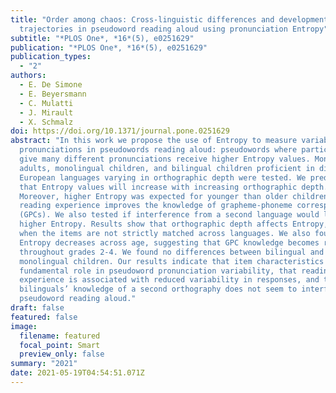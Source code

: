 ```yaml
---
title: "Order among chaos: Cross-linguistic differences and developmental
  trajectories in pseudoword reading aloud using pronunciation Entropy"
subtitle: "*PLOS One*, *16*(5), e0251629"
publication: "*PLOS One*, *16*(5), e0251629"
publication_types:
  - "2"
authors:
  - E. De Simone
  - E. Beyersmann
  - C. Mulatti
  - J. Mirault
  - X. Schmalz
doi: https://doi.org/10.1371/journal.pone.0251629
abstract: "In this work we propose the use of Entropy to measure variability in
  pronunciations in pseudowords reading aloud: pseudowords where participants
  give many different pronunciations receive higher Entropy values. Monolingual
  adults, monolingual children, and bilingual children proficient in different
  European languages varying in orthographic depth were tested. We predicted
  that Entropy values will increase with increasing orthographic depth.
  Moreover, higher Entropy was expected for younger than older children, as
  reading experience improves the knowledge of grapheme-phoneme correspondences
  (GPCs). We also tested if interference from a second language would lead to
  higher Entropy. Results show that orthographic depth affects Entropy, but only
  when the items are not strictly matched across languages. We also found that
  Entropy decreases across age, suggesting that GPC knowledge becomes refined
  throughout grades 2-4. We found no differences between bilingual and
  monolingual children. Our results indicate that item characteristics play a
  fundamental role in pseudoword pronunciation variability, that reading
  experience is associated with reduced variability in responses, and that in
  bilinguals’ knowledge of a second orthography does not seem to interfere with
  pseudoword reading aloud."
draft: false
featured: false
image:
  filename: featured
  focal_point: Smart
  preview_only: false
summary: "2021"
date: 2021-05-19T04:54:51.071Z
---
```


